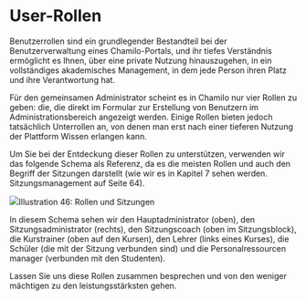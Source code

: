 # User-Rollen

Benutzerrollen sind ein grundlegender Bestandteil bei der Benutzerverwaltung eines Chamilo-Portals, und ihr tiefes Verständnis ermöglicht es Ihnen, über eine private Nutzung hinauszugehen, in ein vollständiges akademisches Management, in dem jede Person ihren Platz und ihre Verantwortung hat.

Für den gemeinsamen Administrator scheint es in Chamilo nur vier Rollen zu geben: die, die direkt im Formular zur Erstellung von Benutzern im Administrationsbereich angezeigt werden. Einige Rollen bieten jedoch tatsächlich Unterrollen an, von denen man erst nach einer tieferen Nutzung der Plattform Wissen erlangen kann.

Um Sie bei der Entdeckung dieser Rollen zu unterstützen, verwenden wir das folgende Schema als Referenz, da es die meisten Rollen und auch den Begriff der Sitzungen darstellt \(wie wir es in Kapitel 7 sehen werden. Sitzungsmanagement auf Seite 64\).

![](../../../.gitbook/assets/graficos80%20%285%29.png)Illustration 46: Rollen und Sitzungen

In diesem Schema sehen wir den Hauptadministrator \(oben\), den Sitzungsadministrator \(rechts\), den Sitzungscoach \(oben im Sitzungsblock\), die Kurstrainer \(oben auf den Kursen\), den Lehrer \(links eines Kurses\), die Schüler \(die mit der Sitzung verbunden sind\) und die Personalressourcen manager \(verbunden mit den Studenten\).

Lassen Sie uns diese Rollen zusammen besprechen und von den weniger mächtigen zu den leistungsstärksten gehen.

